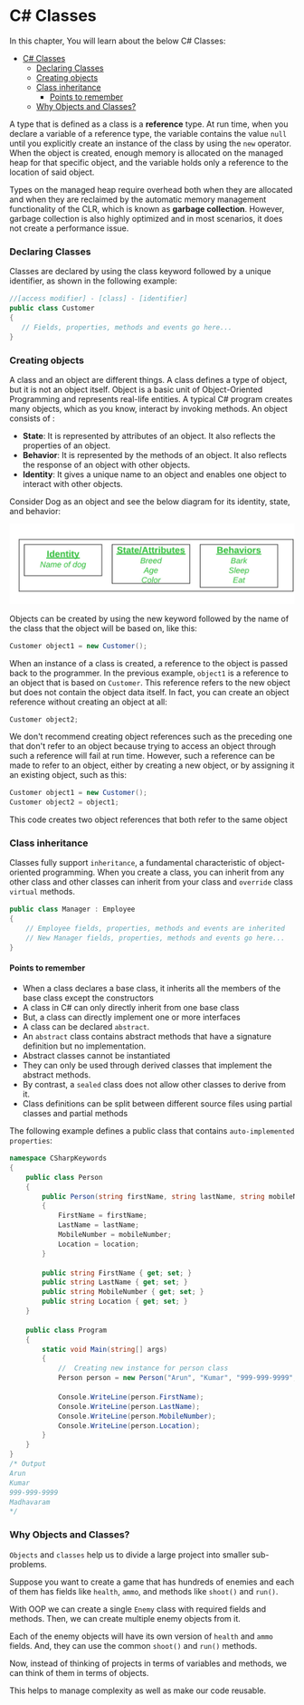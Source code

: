 # C# Classes

In this chapter, You will learn about the below C# Classes:

- [C# Classes](#c-classes)
    - [Declaring Classes](#declaring-classes)
    - [Creating objects](#creating-objects)
    - [Class inheritance](#class-inheritance)
      - [Points to remember](#points-to-remember)
    - [Why Objects and Classes?](#why-objects-and-classes)

A type that is defined as a class is a **reference** type. At run time, when you declare a variable of a reference type, the variable contains the value `null` until you explicitly create an instance of the class by using the `new` operator. When the object is created, enough memory is allocated on the managed heap for that specific object, and the variable holds only a reference to the location of said object. 

Types on the managed heap require overhead both when they are allocated and when they are reclaimed by the automatic memory management functionality of the CLR, which is known as **garbage collection**. However, garbage collection is also highly optimized and in most scenarios, it does not create a performance issue.

### Declaring Classes
Classes are declared by using the class keyword followed by a unique identifier, as shown in the following example:

```cs
//[access modifier] - [class] - [identifier]
public class Customer
{
   // Fields, properties, methods and events go here...
}
```

### Creating objects

A class and an object are different things. A class defines a type of object, but it is not an object itself. Object is a basic unit of Object-Oriented Programming and represents real-life entities. A typical C# program creates many objects, which as you know, interact by invoking methods. An object consists of : 

* **State**: It is represented by attributes of an object. It also reflects the properties of an object.
* **Behavior**: It is represented by the methods of an object. It also reflects the response of an object with other objects.
* **Identity**: It gives a unique name to an object and enables one object to interact with other objects.

Consider Dog as an object and see the below diagram for its identity, state, and behavior:

![Object](../CSharpClasses/Images/Obj.jpg)


Objects can be created by using the new keyword followed by the name of the class that the object will be based on, like this:

```cs
Customer object1 = new Customer();
```

When an instance of a class is created, a reference to the object is passed back to the programmer. In the previous example, `object1` is a reference to an object that is based on `Customer`. This reference refers to the new object but does not contain the object data itself. In fact, you can create an object reference without creating an object at all:

```cs
Customer object2;
 ```

 We don't recommend creating object references such as the preceding one that don't refer to an object because trying to access an object through such a reference will fail at run time. However, such a reference can be made to refer to an object, either by creating a new object, or by assigning it an existing object, such as this:

```cs
Customer object1 = new Customer();
Customer object2 = object1;
 ```

 This code creates two object references that both refer to the same object

 ### Class inheritance

 Classes fully support `inheritance`, a fundamental characteristic of object-oriented programming. When you create a class, you can inherit from any other class and other classes can inherit from your class and `override` class `virtual` methods.

```cs
public class Manager : Employee
{
    // Employee fields, properties, methods and events are inherited
    // New Manager fields, properties, methods and events go here...
}
```

#### Points to remember
* When a class declares a base class, it inherits all the members of the base class except the constructors
* A class in C# can only directly inherit from one base class
* But, a class can directly implement one or more interfaces
* A class can be declared `abstract`. 
* An `abstract` class contains abstract methods that have a signature definition but no implementation.
* Abstract classes cannot be instantiated
* They can only be used through derived classes that implement the abstract methods.
* By contrast, a `sealed` class does not allow other classes to derive from it.
* Class definitions can be split between different source files using partial classes and partial methods

The following example defines a public class that contains `auto-implemented properties`:

```cs
namespace CSharpKeywords
{
    public class Person
    {
        public Person(string firstName, string lastName, string mobileNumber, string location)
        {
            FirstName = firstName;
            LastName = lastName;
            MobileNumber = mobileNumber;
            Location = location;
        }

        public string FirstName { get; set; }
        public string LastName { get; set; }
        public string MobileNumber { get; set; }
        public string Location { get; set; }
    }

    public class Program
    {
        static void Main(string[] args)
        {
            //  Creating new instance for person class
            Person person = new Person("Arun", "Kumar", "999-999-9999", "Madhavaram"); 

            Console.WriteLine(person.FirstName);
            Console.WriteLine(person.LastName);
            Console.WriteLine(person.MobileNumber);
            Console.WriteLine(person.Location);
        }      
    }  
}
/* Output
Arun
Kumar
999-999-9999
Madhavaram
*/
```

### Why Objects and Classes?
`Objects` and `classes` help us to divide a large project into smaller sub-problems.

Suppose you want to create a game that has hundreds of enemies and each of them has fields like `health`, `ammo`, and methods like `shoot()` and `run()`.

With OOP we can create a single `Enemy` class with required fields and methods. Then, we can create multiple enemy objects from it.

Each of the enemy objects will have its own version of `health` and `ammo` fields. And, they can use the common `shoot()` and `run()` methods.

Now, instead of thinking of projects in terms of variables and methods, we can think of them in terms of objects.

This helps to manage complexity as well as make our code reusable.